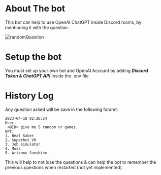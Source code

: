 # About The bot
This bot can help to use OpenAI ChatGPT inside Discord rooms, by mentioning it with the question.

![randomQuestion](https://user-images.githubusercontent.com/62726823/232658611-da6197e7-6db5-40d1-869a-6407484d2f95.png)

# Setup the bot
You must set up your own bot and OpenAI Account by adding ***Discord Token & ChatGPT API*** inside the .env file

# History Log
Any question asked will be save in the following foramt:

```
2023-04-18 02:26:24
User:
 <@ID> give me 5 random vr games.
GPT:
1. Beat Saber
2. Superhot VR
3. Job Simulator
4. Moss
5. Arizona Sunshine.
```

This will help to not lose the questions & can help the bot to remember the previous questions when restarted (not yet implemented).
